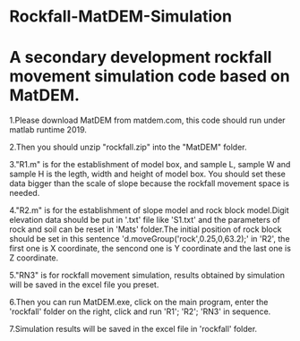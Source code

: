 # Rockfall-MatDEM-Simulation
# A secondary development rockfall movement simulation code based on MatDEM.
  1.Please download MatDEM from matdem.com, this code should run under matlab runtime 2019.
  
  2.Then you should unzip "rockfall.zip" into the "MatDEM" folder.
  
  3."R1.m" is for the establishment of model box, and sample L, sample W and sample H is the legth, width and height of model box. You should set these data bigger than the scale of slope because the rockfall movement space is needed.
  
  4."R2.m" is for the establishment of  slope model and rock block model.Digit elevation data should be put in '.txt' file like 'S1.txt' and the parameters of rock and soil can be reset in 'Mats' folder.The initial position of rock block should be set in this sentence 'd.moveGroup('rock',0.25,0,63.2);' in 'R2', the first one is X coordinate, the sencond one is Y coordinate and the last one is Z coordinate.
  
  5."RN3" is for rockfall movement simulation, results obtained by simulation will be saved in the excel file you preset.
  
  6.Then you can run MatDEM.exe, click on the main program, enter the 'rockfall' folder on the right, click and run 'R1';  'R2'; 'RN3' in sequence. 
  
  7.Simulation results will be saved in the excel file in 'rockfall' folder.
